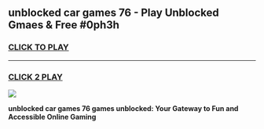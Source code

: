 
## unblocked car games 76 - Play Unblocked Gmaes & Free #0ph3h
<h3>
<a href="https://news.freeplayer.one?title=unblocked_car_games_76&ref=03M">CLICK TO PLAY</a></h3>
<hr>

<h3>
<a href="https://news.freeplayer.one?title=unblocked_car_games_76&ref=03M">CLICK 2 PLAY</a>
  
</h3>

<a href="https://news.freeplayer.one?title=unblocked_car_games_76&ref=03M"><img src="https://clearcache.store/games.png"></a>


**unblocked car games 76 games unblocked: Your Gateway to Fun and Accessible Online Gaming**
